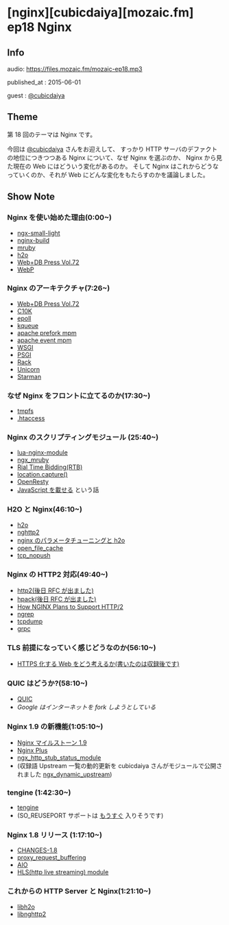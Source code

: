 # [nginx][cubicdaiya][mozaic.fm] ep18 Nginx


## Info

audio: https://files.mozaic.fm/mozaic-ep18.mp3

published_at
: 2015-06-01

guest
: [@cubicdaiya](https://twitter.com/cubicdaiya)


## Theme

第 18 回のテーマは Nginx です。

今回は [@cubicdaiya](https://twitter.com/cubicdaiya) さんをお迎えして、 すっかり HTTP サーバのデファクトの地位につきつつある Nginx について、なぜ Nginx を選ぶのか、 Nginx から見た現在の Web にはどういう変化があるのか。 そして Nginx はこれからどうなっていくのか、それが Web にどんな変化をもたらすのかを議論しました。


## Show Note


### Nginx を使い始めた理由(0:00~)

- [ngx-small-light](https://github.com/cubicdaiya/ngx_small_light)
- [nginx-build](https://github.com/cubicdaiya/nginx-build)
- [mruby](https://github.com/mruby/mruby)
- [h2o](https://h2o.examp1e.net)
- [Web+DB Press Vol.72](http://gihyo.jp/magazine/wdpress/archive/2013/vol72)
- [WebP](https://developers.google.com/speed/webp/)


### Nginx のアーキテクチャ(7:26~)

- [Web+DB Press Vol.72](http://gihyo.jp/magazine/wdpress/archive/2013/vol72)
- [C10K](http://www.hyuki.com/yukiwiki/wiki.cgi%3FTheC10kProblem)
- [epoll](http://man7.org/linux/man-pages/man7/epoll.7.html)
- [kqueue](http://)
- [apache prefork mpm](http://httpd.apache.org/docs/2.4/en/mod/prefork.html)
- [apache event mpm](http://httpd.apache.org/docs/2.4/en/mod/event.html)
- [WSGI](https://www.python.org/dev/peps/pep-0333/)
- [PSGI](http://plackperl.org/)
- [Rack](http://rack.github.io/)
- [Unicorn](http://unicorn.bogomips.org/)
- [Starman](http://search.cpan.org/%7Emiyagawa/Starman-0.4013/lib/Starman.pm)


### なぜ Nginx をフロントに立てるのか(17:30~)

- [tmpfs](https://www.kernel.org/doc/Documentation/filesystems/tmpfs.txt)
- [.htaccess](https://httpd.apache.org/docs/2.4/en/howto/htaccess.html)


### Nginx のスクリプティングモジュール (25:40~)

- [lua-nginx-module](https://github.com/openresty/lua-nginx-module)
- [ngx_mruby](https://github.com/matsumoto-r/ngx_mruby)
- [Rial Time Bidding(RTB)](http://en.wikipedia.org/wiki/Real-time_bidding)
- [location.capture()](http://wiki.nginx.org/HttpLuaModule%23ngx.location.capture)
- [OpenResty](http://openresty.org/)
- [JavaScript を載せる](http://nginx.com/blog/nginx-open-source-reflecting-back-and-looking-ahead/) という話


### H2O と Nginx(46:10~)

- [h2o](https://h2o.examp1e.net/)
- [nghttp2](https://nghttp2.org/)
- [nginx のパラメータチューニングと h2o](http://qiita.com/cubicdaiya/items/235777dc401ec419b14e)
- [open_file_cache](http://nginx.org/en/docs/http/ngx_http_core_module.html%23open_file_cache)
- [tcp_nopush](http://nginx.org/en/docs/http/ngx_http_core_module.html%23tcp_nopush)


### Nginx の HTTP2 対応(49:40~)

- [http2(後日 RFC が出ました)](https://tools.ietf.org/html/rfc7540)
- [hpack(後日 RFC が出ました)](https://tools.ietf.org/html/rfc7541)
- [How NGINX Plans to Support HTTP/2](http://nginx.com/blog/how-nginx-plans-to-support-http2/)
- [ngrep](http://ngrep.sourceforge.net/download.html)
- [tcpdump](http://www.tcpdump.org/)
- [grpc](https://github.com/grpc/grpc)


### TLS 前提になっていく感じどうなのか(56:10~)

- [HTTPS 化する Web をどう考えるか(書いたのは収録後です)](http://jxck.hatenablog.com/entry/web-over-https)


### QUIC はどうか?(58:10~)

- [QUIC](http://blog.chromium.org/2013/06/experimenting-with-quic.html)
- *Google はインターネットを fork しようとしている*


### Nginx 1.9 の新機能(1:05:10~)

- [Nginx マイルストーン 1.9](http://trac.nginx.org/nginx/milestone/1.9)
- [Nginx Plus](http://nginx.com/products/)
- [ngx_http_stub_status_module](http://nginx.org/en/docs/http/ngx_http_stub_status_module.html)
- (収録語 Upstream 一覧の動的更新を cubicdaiya さんがモジュールで公開されました [ngx_dynamic_upstream](https://github.com/cubicdaiya/ngx_dynamic_upstream))


### tengine (1:42:30~)

- [tengine](http://tengine.taobao.org/)
- (SO_REUSEPORT サポートは [もうすぐ](http://hg.nginx.org/nginx/rev/4f6efabcb09b) 入りそうです)


### Nginx 1.8 リリース (1:17:10~)

- [CHANGES-1.8](http://nginx.org/en/CHANGES-1.8)
- [proxy_request_buffering](http://nginx.org/en/docs/http/ngx_http_proxy_module.html%23proxy_request_buffering)
- [AIO](http://man7.org/linux/man-pages/man7/aio.7.html)
- [HLS(http live streaming) module](http://nginx.org/en/docs/http/ngx_http_hls_module.html)


### これからの HTTP Server と Nginx(1:21:10~)

- [libh2o](https://github.com/h2o/h2o/tree/master/examples/libh2o)
- [libnghttp2](https://github.com/tatsuhiro-t/nghttp2/tree/master/lib)
